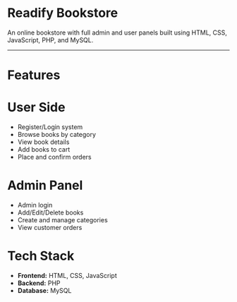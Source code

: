  #  Readify Bookstore

An online bookstore with full admin and user panels built using HTML, CSS, JavaScript, PHP, and MySQL.

---


# Features

# User Side
- Register/Login system
- Browse books by category
- View book details
- Add books to cart
- Place and confirm orders

# Admin Panel
- Admin login
- Add/Edit/Delete books
- Create and manage categories
- View customer orders

# Tech Stack

- **Frontend:** HTML, CSS, JavaScript
- **Backend:** PHP
- **Database:** MySQL


